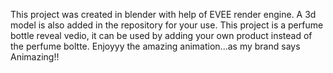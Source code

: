 This project was created in blender with help of EVEE render engine. A 3d model is also added in the repository for your use. This project is a perfume bottle reveal vedio, it can be used by adding your own product instead of the perfume boltte.
Enjoyyy the amazing animation...as my brand says Animazing!!

